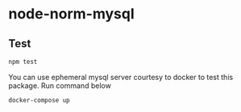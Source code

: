 # node-norm-mysql

## Test

```sh
npm test
```

You can use ephemeral mysql server courtesy to docker to test this package. Run command below

```sh
docker-compose up
```
